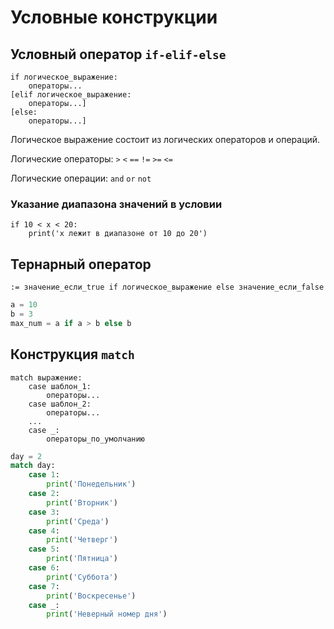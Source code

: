 # Условные конструкции

## Условный оператор `if-elif-else`

```
if логическое_выражение:
    операторы...
[elif логическое_выражение:
    операторы...]
[else: 
    операторы...]
```

Логическое выражение состоит из логических операторов и операций.

Логические операторы: `>` `<` `==` `!=` `>=` `<=`

Логические операции: `and` `or` `not`

### Указание диапазона значений в условии

```
if 10 < x < 20:
    print('x лежит в диапазоне от 10 до 20')
```

## Тернарный оператор

```
:= значение_если_true if логическое_выражение else значение_если_false
```

```python
a = 10
b = 3
max_num = a if a > b else b
```

## Конструкция `match`

```
match выражение:
    case шаблон_1:
        операторы...
    case шаблон_2:
        операторы...
    ...
    case _:
        операторы_по_умолчанию
```

```python
day = 2
match day:
    case 1:
        print('Понедельник')
    case 2:
        print('Вторник')
    case 3:
        print('Среда')
    case 4:
        print('Четверг')
    case 5:
        print('Пятница')
    case 6:
        print('Суббота')
    case 7:
        print('Воскресенье')
    case _:
        print('Неверный номер дня')
```
